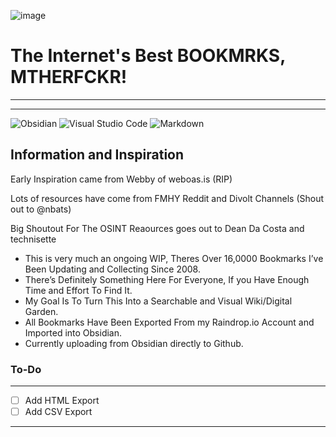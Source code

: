 ![image](https://user-images.githubusercontent.com/9169633/195195009-23cef4cb-e1ca-4d4b-831c-1f7145e66be3.png)

# The Internet's Best BOOKMRKS, MTHERFCKR!
----
---


![Obsidian](https://img.shields.io/badge/Obsidian-%23483699.svg?style=for-the-badge&logo=obsidian&logoColor=white) ![Visual Studio Code](https://img.shields.io/badge/Visual%20Studio%20Code-0078d7.svg?style=for-the-badge&logo=visual-studio-code&logoColor=white) ![Markdown](https://img.shields.io/badge/markdown-%23000000.svg?style=for-the-badge&logo=markdown&logoColor=white)



## Information and Inspiration 


Early Inspiration came from Webby of weboas.is (RIP)

Lots of resources have come from FMHY Reddit and Divolt Channels (Shout out to @nbats) 

Big Shoutout For The OSINT Reaources goes out to Dean Da Costa and technisette



- This is very much an ongoing WIP, Theres Over 16,0000 Bookmarks I’ve Been Updating and Collecting Since 2008.
- There’s Definitely Something Here For Everyone, If you Have Enough Time and Effort To Find It.
- My Goal Is To Turn This Into a Searchable and Visual Wiki/Digital Garden.
- All Bookmarks Have Been Exported From my Raindrop.io Account and Imported into Obsidian.
- Currently uploading from Obsidian directly to Github.


### To-Do
----

- [ ] Add HTML Export
- [ ] Add CSV Export

---
